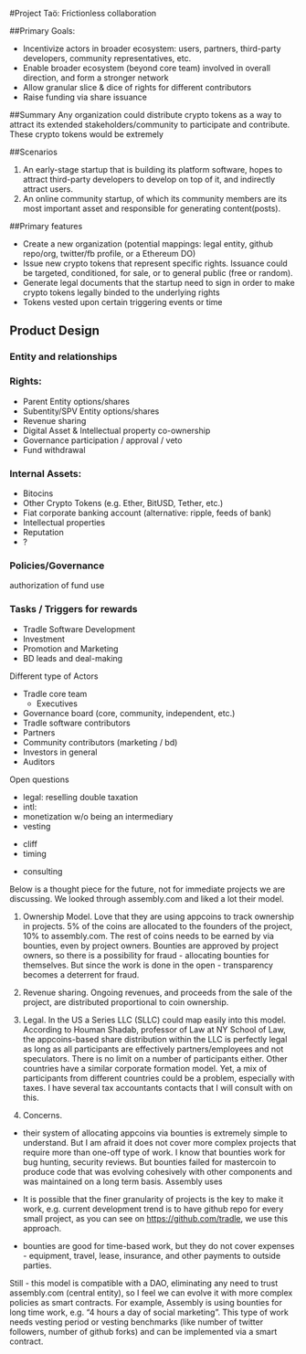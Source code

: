 #Project Taö: Frictionless collaboration

##Primary Goals: 
 - Incentivize actors in broader ecosystem: users, partners, third-party developers, community representatives, etc.
 - Enable broader ecosystem (beyond core team) involved in overall direction, and form a stronger network
 - Allow granular slice & dice of rights for different contributors
 - Raise funding via share issuance

##Summary
Any organization could distribute crypto tokens as a way to attract its extended stakeholders/community to participate and contribute.
These crypto tokens would be extremely 


##Scenarios
1) An early-stage startup that is building its platform software,  hopes to attract third-party developers to develop on top of it, and indirectly attract users. 
2) An online community startup, of which its community members are its most important asset and responsible for generating content(posts). 

##Primary features
 - Create a new organization (potential mappings: legal entity, github repo/org, twitter/fb profile, or a Ethereum DO)
 - Issue new crypto tokens that represent specific rights. Issuance could be targeted, conditioned, for sale, or to general public (free or random).
 - Generate legal  documents that the startup need to sign in order to make crypto tokens legally binded to the underlying rights
 - Tokens vested upon certain triggering events or time 

## Product Design
### Entity and relationships

### Rights:
 - Parent Entity options/shares
 - Subentity/SPV Entity options/shares
 - Revenue sharing
 - Digital Asset & Intellectual property co-ownership
 - Governance participation / approval / veto 
 - Fund withdrawal
 
### Internal Assets:
 - Bitocins
 - Other Crypto Tokens (e.g. Ether, BitUSD, Tether, etc.)
-  Fiat corporate banking account (alternative: ripple, feeds of bank)
 - Intellectual properties
 - Reputation
- ?

### Policies/Governance
authorization of fund use

### Tasks / Triggers for rewards
 - Tradle Software Development 
 - Investment
 - Promotion and Marketing
 - BD leads and deal-making

Different type of Actors
 - Tradle core team
    - Executives
 - Governance board (core, community, independent, etc.)
 - Tradle software contributors
 - Partners
 - Community contributors (marketing / bd)
 - Investors in general
 - Auditors
 
Open questions
- legal: reselling
double taxation
- intl: 
- monetization w/o being an intermediary
- vesting
 * cliff
 * timing
- consulting



Below is a thought piece for the future, not for immediate projects we are discussing. We looked through assembly.com and liked a lot their model.
 
1. Ownership Model. Love that they are using appcoins to track ownership in projects. 5% of the coins are allocated to the founders of the project, 10% to assembly.com. The rest of coins needs to be earned by via bounties, even by project owners. Bounties are approved by project owners, so there is a possibility for fraud - allocating bounties for themselves. But since the work is done in the open - transparency becomes a deterrent for fraud.

2. Revenue sharing. Ongoing revenues, and proceeds from the sale of the project, are distributed proportional to coin ownership.

3.  Legal. In the US a Series LLC (SLLC) could map easily into this model. According to Houman Shadab, professor of Law at NY School of Law, the appcoins-based share distribution within the LLC is perfectly legal as long as all participants are effectively partners/employees and not speculators. There is no limit on a number of participants either. Other countries have a similar corporate formation model. Yet, a mix of participants from different countries could be a problem, especially with taxes. I have several tax accountants contacts that I will consult with on this.

3. Concerns. 
- their system of allocating appcoins via bounties is extremely simple to understand. But I am afraid it does not cover more complex projects that require more than one-off type of work. I know that bounties work for bug hunting, security reviews. But bounties failed for mastercoin to produce code that was evolving cohesively with other components and was maintained on a long term basis. Assembly uses

- It is possible that the finer granularity of projects is the key to make it work, e.g. current development trend is to have github repo for every small project, as you can see on https://github.com/tradle, we use this approach.

- bounties are good for time-based work, but they do not cover expenses - equipment, travel, lease, insurance, and other payments to outside parties.

Still - this model is compatible with a DAO, eliminating any need to trust assembly.com (central entity), so I feel we can evolve it with more complex policies as smart contracts. For example, Assembly is using bounties for long time work, e.g. “4 hours a day of social marketing”. This type of work needs vesting period or vesting benchmarks (like number of twitter followers, number of github forks) and can be implemented via a smart contract.



